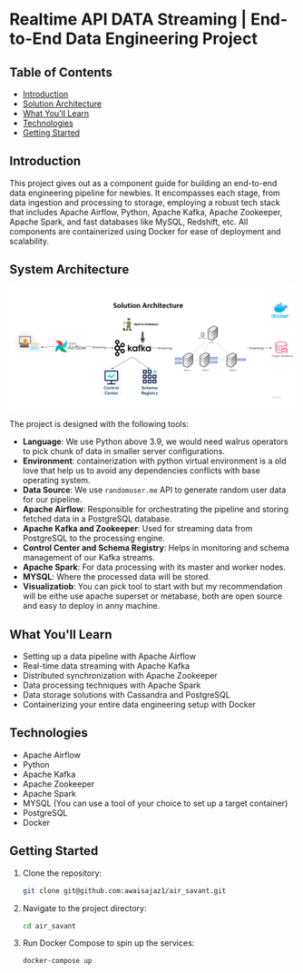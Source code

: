 # Realtime API DATA Streaming | End-to-End Data Engineering Project

## Table of Contents
- [Introduction](#introduction)
- [Solution Architecture](#solution-architecture)
- [What You'll Learn](#what-youll-learn)
- [Technologies](#technologies)
- [Getting Started](#getting-started)

## Introduction

This project gives out as a component guide for building an end-to-end data engineering pipeline for newbies. It encompasses each stage, from data ingestion and processing to storage, employing a robust tech stack that includes Apache Airflow, Python, Apache Kafka, Apache Zookeeper, Apache Spark, and fast databases like MySQL, Redshift, etc. All components are containerized using Docker for ease of deployment and scalability.

## System Architecture

![Solution Architecture](https://github.com/awaisajaz1/air_savant/blob/main/DE%20Architecture.png)


The project is designed with the following tools:

- **Language**: We use Python above 3.9, we would need walrus operators to pick chunk of data in smaller server configurations.
- **Environment**: containerization with python virtual environment is a old love that help us to avoid any dependencies conflicts with base operating system. 
- **Data Source**: We use `randomuser.me` API to generate random user data for our pipeline.
- **Apache Airflow**: Responsible for orchestrating the pipeline and storing fetched data in a PostgreSQL database.
- **Apache Kafka and Zookeeper**: Used for streaming data from PostgreSQL to the processing engine.
- **Control Center and Schema Registry**: Helps in monitoring and schema management of our Kafka streams.
- **Apache Spark**: For data processing with its master and worker nodes.
- **MYSQL**: Where the processed data will be stored.
- **Visualizatiob**: You can pick tool to start with but my recommendation will be eithe use apache superset or metabase, both are open source and easy to deploy in anny machine.

## What You'll Learn

- Setting up a data pipeline with Apache Airflow
- Real-time data streaming with Apache Kafka
- Distributed synchronization with Apache Zookeeper
- Data processing techniques with Apache Spark
- Data storage solutions with Cassandra and PostgreSQL
- Containerizing your entire data engineering setup with Docker

## Technologies

- Apache Airflow
- Python
- Apache Kafka
- Apache Zookeeper
- Apache Spark
- MYSQL (You can use a tool of your choice to set up a target container)
- PostgreSQL
- Docker

## Getting Started

1. Clone the repository:
    ```bash
    git clone git@github.com:awaisajaz1/air_savant.git
    ```

2. Navigate to the project directory:
    ```bash
    cd air_savant
    ```

3. Run Docker Compose to spin up the services:
    ```bash
    docker-compose up
    ```